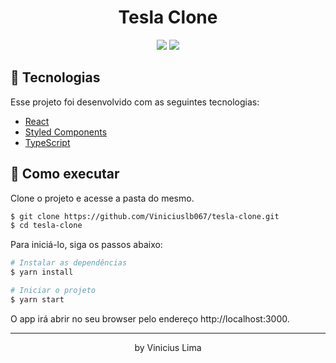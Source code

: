 
<h1 align="center">Tesla Clone</h1>

<p align="center">
  <img src="https://github.com/Viniciuslb067/tesla-clone/blob/dev/readme/homepage.png">
  <img  src="https://github.com/Viniciuslb067/tesla-clone/blob/dev/readme/preview.gif">
</p>

## 🧪 Tecnologias

Esse projeto foi desenvolvido com as seguintes tecnologias:

- [React](https://reactjs.org)
- [Styled Components](https://styled-components.com/)
- [TypeScript](https://www.typescriptlang.org/)

## 🚀 Como executar

Clone o projeto e acesse a pasta do mesmo.

```bash
$ git clone https://github.com/Viniciuslb067/tesla-clone.git
$ cd tesla-clone
```

Para iniciá-lo, siga os passos abaixo:
```bash
# Instalar as dependências
$ yarn install

# Iniciar o projeto
$ yarn start
```
O app irá abrir no seu browser pelo endereço http://localhost:3000.

---

<p align="center">
  by Vinicius Lima 
</p>
